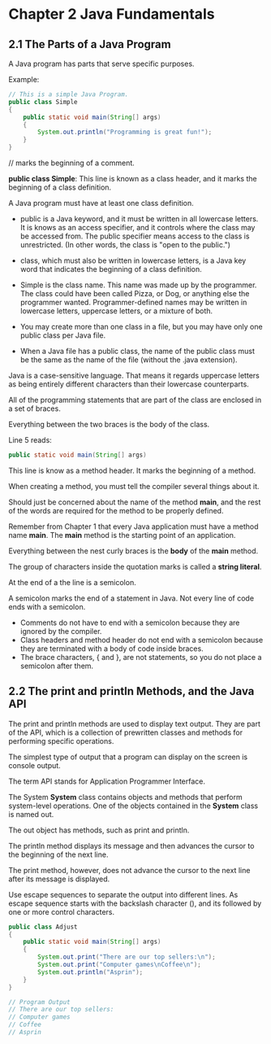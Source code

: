 # **Chapter 2 Java Fundamentals**

## **2.1 The Parts of a Java Program**
A Java program has parts that serve specific purposes.

Example:
```java
// This is a simple Java Program.
public class Simple
{
    public static void main(String[] args)
    {
        System.out.println("Programming is great fun!");
    }
}
```

// marks the beginning of a comment.

**public class Simple**: This line is known as a class header, and it marks the beginning of a class definition.

A Java program must have at least one class definition.

* public is a Java keyword, and it must be written in all lowercase letters. It is knows as an access specifier, and it controls where the class may be accessed from. The public specifier means access to the class is unrestricted. (In other words, the class is "open to the public.")

* class, which must also be written in lowercase letters, is a Java key word that indicates the beginning of a class definition.

* Simple is the class name. This name was made up by the programmer. The class could have been called Pizza, or Dog, or anything else the programmer wanted. Programmer-defined names may be written in lowercase letters, uppercase letters, or a mixture of both.

* You may create more than one class in a file, but you may have only one public class per Java file.

* When a Java file has a public class, the name of the public class must be the same as the name of the file (without the .java extension).

Java is a case-sensitive language. That means it regards uppercase letters as being entirely different characters than their lowercase counterparts.

All of the programming statements that are part of the class are enclosed in a set of braces.

Everything between the two braces is the body of the class.

Line 5 reads:

```java
public static void main(String[] args)
```

This line is know as a method header. It marks the beginning of a method.

When creating a method, you must tell the compiler several things about it.

Should just be concerned about the name of the method **main**, and the rest of the words are required for the method to be properly defined.

Remember from Chapter 1 that every Java application must have a method name **main**. The **main** method is the starting point of an application.

Everything between the nest curly braces is the **body** of the **main** method.

The group of characters inside the quotation marks is called a **string literal**.

At the end of a the line is a semicolon.

A semicolon marks the end of a statement in Java. Not every line of code ends with a semicolon.

* Comments do not have to end with a semicolon because they are ignored by the compiler.
* Class headers and method header do not end with a semicolon because they are terminated with a body of code inside braces.
* The brace characters, { and }, are not statements, so you do not place a semicolon after them.

## **2.2 The print and println Methods, and the Java API**
The print and println methods are used to display text output. They are part of the API, which is a collection of prewritten classes and methods for performing specific operations.

The simplest type of output that a program can display on the screen is console output.

The term API stands for Application Programmer Interface.

The System **System** class contains objects and methods that perform system-level operations. One of the objects contained in the **System** class is named out.

The out object has methods, such as print and println.

The println method displays its message and then advances the cursor to the beginning of the next line.

The print method, however, does not advance the cursor to the next line after its message is displayed.

Use escape sequences to separate the output into different lines. As escape sequence starts with the backslash character (\), and its  followed by one or more control characters.

```java
public class Adjust
{
    public static void main(String[] args)
    {
        System.out.print("There are our top sellers:\n");
        System.out.print("Computer games\nCoffee\n");
        System.out.println("Asprin");
    }
}

// Program Output
// There are our top sellers:
// Computer games
// Coffee
// Asprin
```